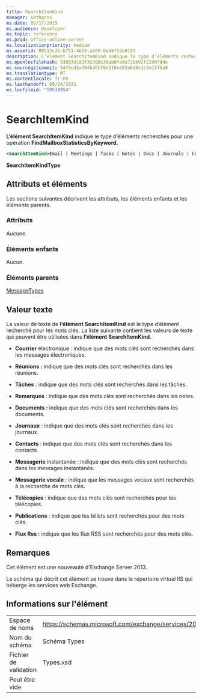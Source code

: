 ```yaml
---
title: SearchItemKind
manager: sethgros
ms.date: 09/17/2015
ms.audience: Developer
ms.topic: reference
ms.prod: office-online-server
ms.localizationpriority: medium
ms.assetid: 89513c26-b751-4619-a300-0ed8f55b0102
description: L’élément SearchItemKind indique le type d’éléments recherchés pour une opération FindMailboxStatisticsByKeyword.
ms.openlocfilehash: 93803d181f32d88c30ab0fa9a72bb92f22907dde
ms.sourcegitcommit: 54f6cd5a704b36b76d110ee53a6d6c1c3e15f5a9
ms.translationtype: MT
ms.contentlocale: fr-FR
ms.lasthandoff: 09/24/2021
ms.locfileid: "59510854"
---
```

# <a name="searchitemkind"></a>SearchItemKind

**L’élément SearchItemKind** indique le type d’éléments recherchés pour une opération **FindMailboxStatisticsByKeyword.** 
  
```XML
<SearchItemKind>Email | Meetings | Tasks | Notes | Docs | Journals | Contacts | Im | Voicemail | Faxes | Posts | Rssfeeds</SearchItemKind>
```

 **SearchItemKindType**
## <a name="attributes-and-elements"></a>Attributs et éléments

Les sections suivantes décrivent les attributs, les éléments enfants et les éléments parents.
  
### <a name="attributes"></a>Attributs

Aucune.
  
### <a name="child-elements"></a>Éléments enfants

Aucun.
  
### <a name="parent-elements"></a>Éléments parents

[MessageTypes](messagetypes.md)
  
## <a name="text-value"></a>Valeur texte

La valeur de texte de **l’élément SearchItemKind** est le type d’élément recherché pour les mots clés. La liste suivante contient les valeurs de texte qui peuvent être utilisées dans **l’élément SearchItemKind.** 
  
- **Courrier** électronique : indique que des mots clés sont recherchés dans les messages électroniques. 
    
- **Réunions :** indique que des mots clés sont recherchés dans les réunions. 
    
- **Tâches** : indique que des mots clés sont recherchés dans les tâches. 
    
- **Remarques** : indique que des mots clés sont recherchés dans les notes. 
    
- **Documents :** indique que des mots clés sont recherchés dans les documents. 
    
- **Journaux** : indique que des mots clés sont recherchés dans les journaux. 
    
- **Contacts** : indique que des mots clés sont recherchés dans les contacts. 
    
- **Messagerie** instantanée : indique que des mots clés sont recherchés dans les messages instantanés. 
    
- **Messagerie vocale** : indique que les messages vocaux sont recherchés à la recherche de mots clés. 
    
- **Télécopies** : indique que des mots clés sont recherchés pour les télécopies. 
    
- **Publications** : indique que les billets sont recherchés pour des mots clés. 
    
- **Flux Rss :** indique que les flux RSS sont recherchés pour des mots clés. 
    
## <a name="remarks"></a>Remarques

Cet élément est une nouveauté d'Exchange Server 2013.
  
Le schéma qui décrit cet élément se trouve dans le répertoire virtuel IIS qui héberge les services web Exchange.
  
## <a name="element-information"></a>Informations sur l'élément

|||
|:-----|:-----|
|Espace de noms  <br/> |https://schemas.microsoft.com/exchange/services/2006/types  <br/> |
|Nom du schéma  <br/> |Schéma Types  <br/> |
|Fichier de validation  <br/> |Types.xsd  <br/> |
|Peut être vide  <br/> ||
   

